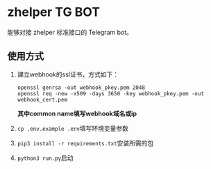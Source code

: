 # zhelper TG BOT

能够对接 zhelper 标准接口的 Telegram bot。

## 使用方式

1. 建立webhook的ssl证书，方式如下：
   
   ```shell
   openssl genrsa -out webhook_pkey.pem 2048
   openssl req -new -x509 -days 3650 -key webhook_pkey.pem -out webhook_cert.pem
   ```
   
   **其中common name填写webhook域名或ip**

2. `cp .env.example .env`填写环境变量参数

3. `pip3 install -r requirements.txt`安装所需的包

4. `python3 run.py`启动